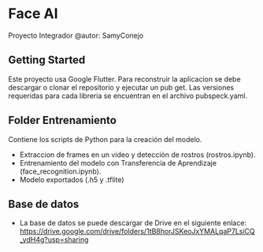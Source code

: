 # Face AI

Proyecto Integrador
@autor: SamyConejo

## Getting Started

Este proyecto usa Google Flutter. Para reconstruir la aplicacion se debe descargar o clonar el repositorio y ejecutar un pub get. 
Las versiones requeridas para cada libreria se encuentran en el archivo pubspeck.yaml.

## Folder Entrenamiento 
Contiene los scripts de Python para la creación del modelo.
  - Extraccion de frames en un video y detección de rostros (rostros.ipynb).
  - Entrenamiento del modelo con Transferencia de Aprendizaje (face_recognition.ipynb).
  - Modelo exportados (.h5 y .tflite)

## Base de datos
  - La base de datos se puede descargar de Drive en el siguiente enlace: 
  https://drive.google.com/drive/folders/1tB8horJSKeoJxYMALqaP7LsiCQ_ydH4g?usp=sharing


